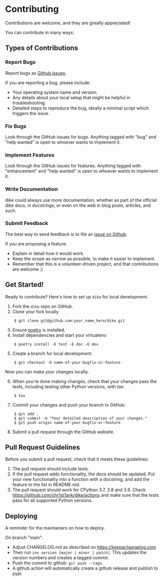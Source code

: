 # Contributing

Contributions are welcome, and they are greatly appreciated!

You can contribute in many ways:

## Types of Contributions

### Report Bugs

Report bugs as [Github issues](https://github.com/chr1st1ank/dike/issues).

If you are reporting a bug, please include:

* Your operating system name and version.
* Any details about your local setup that might be helpful in troubleshooting.
* Detailed steps to reproduce the bug, ideally a minimal script which triggers the issue.

### Fix Bugs

Look through the GitHub issues for bugs. Anything tagged with "bug" and "help
wanted" is open to whoever wants to implement it.

### Implement Features

Look through the GitHub issues for features. Anything tagged with "enhancement"
and "help wanted" is open to whoever wants to implement it.

### Write Documentation

dike could always use more documentation, whether as part of the
official dike docs, in docstrings, or even on the web in blog posts,
articles, and such.

### Submit Feedback

The best way to send feedback is to file an [issue on Github](https://github.com/chr1st1ank/dike/issues).

If you are proposing a feature:

* Explain in detail how it would work.
* Keep the scope as narrow as possible, to make it easier to implement.
* Remember that this is a volunteer-driven project, and that contributions
  are welcome :)

## Get Started!

Ready to contribute? Here's how to set up `dike` for local development.

1. Fork the `dike` repo on GitHub.
2. Clone your fork locally

```
    $ git clone git@github.com:your_name_here/dike.git
```

3. Ensure [poetry](https://python-poetry.org/docs/) is installed.
4. Install dependencies and start your virtualenv:

```
    $ poetry install -E test -E doc -E dev
```

5. Create a branch for local development:

```
    $ git checkout -b name-of-your-bugfix-or-feature
```

   Now you can make your changes locally.

6. When you're done making changes, check that your changes pass the
   tests, including testing other Python versions, with tox:

```
    $ tox
```

7. Commit your changes and push your branch to GitHub:

```
    $ git add .
    $ git commit -m "Your detailed description of your changes."
    $ git push origin name-of-your-bugfix-or-feature
```

8. Submit a pull request through the GitHub website.

## Pull Request Guidelines

Before you submit a pull request, check that it meets these guidelines:

1. The pull request should include tests.
2. If the pull request adds functionality, the docs should be updated. Put
   your new functionality into a function with a docstring, and add the
   feature to the list in README.md.
3. The pull request should work for CPython 3.7, 3.8 and 3.9. Check
   https://github.com/chr1st1ank/dike/actions
   and make sure that the tests pass for all supported Python versions.

## Deploying

A reminder for the maintainers on how to deploy.

On branch "main":
- Adjust CHANGELOG.md as described on https://keepachangelog.com
- Then run `inv version [major | minor | patch]`. This updates the version numbers and creates a tagged commit.
- Push the commit to github: `git push --tags`.
- A github action will automatically create a github release and publish to pypi.
